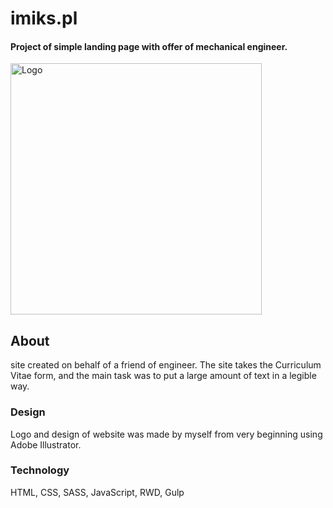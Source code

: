 # imiks.pl
#### Project of simple landing page with offer of mechanical engineer.

<img alt="Logo" src="http://imiks.pl/img/logo.jpg" width="402">

## About
site created on behalf of a friend of engineer. The site takes the Curriculum Vitae form, and the main task was to put a large amount of text in a legible way.

### Design
Logo and design of website was made by myself from very beginning using Adobe Illustrator. 

### Technology
HTML, CSS, SASS, JavaScript, RWD, Gulp
